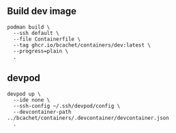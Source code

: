 ## Build dev image

```shell
podman build \
  --ssh default \
  --file Containerfile \
  --tag ghcr.io/bcachet/containers/dev:latest \
  --progress=plain \
  .
```

## devpod

```shell
devpod up \
  --ide none \
  --ssh-config ~/.ssh/devpod/config \
  --devcontainer-path ../bcachet/containers/.devcontainer/devcontainer.json
  .
```

